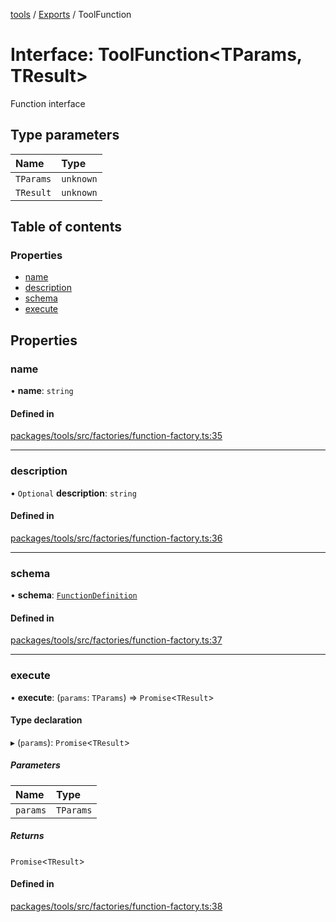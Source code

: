 <!-- 
 ⚠️  AUTO-GENERATED FILE - DO NOT EDIT MANUALLY
 This file is automatically generated by scripts/docs-generator.js
 To make changes, edit the source TypeScript files or update the generator script
-->

[tools](../../) / [Exports](../modules) / ToolFunction

# Interface: ToolFunction\<TParams, TResult\>

Function interface

## Type parameters

| Name | Type |
| :------ | :------ |
| `TParams` | `unknown` |
| `TResult` | `unknown` |

## Table of contents

### Properties

- [name](ToolFunction#name)
- [description](ToolFunction#description)
- [schema](ToolFunction#schema)
- [execute](ToolFunction#execute)

## Properties

### name

• **name**: `string`

#### Defined in

[packages/tools/src/factories/function-factory.ts:35](https://github.com/woojubb/robota/blob/71f062d020afc1eae0c94155ab9c882c78b871e7/packages/tools/src/factories/function-factory.ts#L35)

___

### description

• `Optional` **description**: `string`

#### Defined in

[packages/tools/src/factories/function-factory.ts:36](https://github.com/woojubb/robota/blob/71f062d020afc1eae0c94155ab9c882c78b871e7/packages/tools/src/factories/function-factory.ts#L36)

___

### schema

• **schema**: [`FunctionDefinition`](FunctionDefinition)

#### Defined in

[packages/tools/src/factories/function-factory.ts:37](https://github.com/woojubb/robota/blob/71f062d020afc1eae0c94155ab9c882c78b871e7/packages/tools/src/factories/function-factory.ts#L37)

___

### execute

• **execute**: (`params`: `TParams`) => `Promise`\<`TResult`\>

#### Type declaration

▸ (`params`): `Promise`\<`TResult`\>

##### Parameters

| Name | Type |
| :------ | :------ |
| `params` | `TParams` |

##### Returns

`Promise`\<`TResult`\>

#### Defined in

[packages/tools/src/factories/function-factory.ts:38](https://github.com/woojubb/robota/blob/71f062d020afc1eae0c94155ab9c882c78b871e7/packages/tools/src/factories/function-factory.ts#L38)
